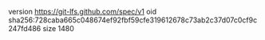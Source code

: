 version https://git-lfs.github.com/spec/v1
oid sha256:728caba665c048674ef92fbf59cfe319612678c73ab2c37d07c0cf9c247fd486
size 1480
